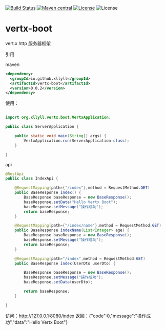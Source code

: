 [![Build Status](https://travis-ci.org/xllyll/vertx-boot.svg?branch=master)](https://travis-ci.org/xllyll/vertx-boot)
[![Maven central](https://maven-badges.herokuapp.com/maven-central/io.github.xllyll/vertx-boot/badge.svg)](https://maven-badges.herokuapp.com/maven-central/io.github.xllyll/vertx-boot)
[![License](http://img.shields.io/:license-apache-brightgreen.svg)](http://www.apache.org/licenses/LICENSE-2.0.html)
![License](https://img.shields.io/github/license/xllyll/vertx-boot.svg)
# vertx-boot

vert.x http 服务器框架

引用

maven

```xml
<dependency>
  <groupId>io.github.xllyll</groupId>
  <artifactId>vertx-boot</artifactId>
  <version>0.0.2</version>
</dependency>
```

使用：

```java

import org.xllyll.vertx.boot.VertxApplication;

public class ServerApplication {

    public static void main(String[] args) {
        VertxApplication.run(ServerApplication.class);
    }

}


```
api

```java
@RestApi
public class IndexApi {

    @RequestMapping(path={"/index"},method = RequestMethod.GET)
    public BaseResponse index() {
        BaseResponse baseResponse = new BaseResponse();
        baseResponse.setData("Hello Vertx Boot");
        baseResponse.setMessage("操作成功");
        return baseResponse;
    }

    @RequestMapping(path={"/index/name"},method = RequestMethod.GET)
    public BaseResponse indexName(List<Integer> age) {
        BaseResponse baseResponse = new BaseResponse();
        baseResponse.setMessage("操作成功");
        return baseResponse;
    }

    @RequestMapping(path="/index",method = RequestMethod.GET)
    public BaseResponse index(UserDto userDto) {

        BaseResponse baseResponse = new BaseResponse();
        baseResponse.setMessage("操作成功");
        baseResponse.setData(userDto);

        return baseResponse;
    }

}
```


访问：http://127.0.0.1:8080/index
返回：{"code":0,"message":"操作成功","data":"Hello Vertx Boot"}


